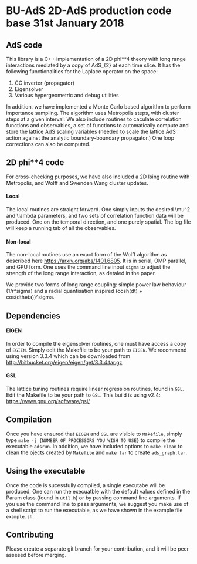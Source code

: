 # BU-AdS 2D-AdS production code base                    31st January 2018

## AdS code

This library is a C++ implementation of a 2D phi**4 theory with long range
interactions mediated by a copy of AdS_{2} at each time slice. It has
the following functionalities for the Laplace operator on the space:

1. CG inverter (propagator)
2. Eigensolver
3. Various hypergeometric and debug utilities

In addition, we have implemented a Monte Carlo based algorithm to perform
importance sampling. The algorithm uses Metropolis steps, with cluster
steps at a given interval. We also include routines to caculate correlation
functions and observables, a set of functions to automatically
compute and store the lattice AdS scaling variables (needed to scale the
lattice AdS action against the analytic boundary-boundary propagator.)
One loop corrections can also be computed.

## 2D phi**4 code

For cross-checking purposes, we have also included a 2D Ising
routine with Metropolis, and Wolff and Swenden Wang cluster updates. 

#### Local

The local routines are straight forward. One simply inputs the desired
\mu^2 and \lambda parameters, and two sets of correlation function
data will be produced. One on the temporal direction, and one purely
spatial. The log file will keep a running tab of all the observables.

#### Non-local

The non-local routines use an exact form of the Wolff algorithm as
described here https://arxiv.org/abs/1401.6805. It is in serial, OMP
parallel, and GPU form. One uses the command line input `sigma` to
adjust the strength of the long range interaction, as detaled in the paper.

We provide two forms of long range coupling: simple power law behaviour
(1/r^sigma) and a radial quantisation inspired (cosh(dt) + cos(dtheta))^sigma.

## Dependencies

#### EIGEN

In order to compile the eigensolver routines, one must have access a copy
of `EGIEN`. Simply edit the Makefile to be your path to `EIGEN`. We
recommend using version 3.3.4 which can be downloaded from
http://bitbucket.org/eigen/eigen/get/3.3.4.tar.gz

#### GSL
The lattice tuning routines require linear regression routines, found
in `GSL`. Edit the Makefile to be your path to `GSL`. This build is
using v2.4: https://www.gnu.org/software/gsl/

## Compilation

Once you have ensured that `EIGEN` and `GSL` are visible to `Makefile`,
simply type `make -j {NUMBER OF PROCESSORS YOU WISH TO USE}` to compile the
executable `adsrun`. In addition, we have included options to
`make clean` to clean the ojects created by `Makefile` and `make tar`
to create `ads_graph.tar`.

## Using the executable

Once the code is sucessfully compiled, a single executabe will be produced.
One can run the execuatble with the default values defined in the Param 
class (found in `util.h`) or by passing command line arguments. If you use 
the command line to pass arguments, we suggest you make use of a shell 
script to run the executable, as we have shown in the example file 
`example.sh`.

## Contributing

Please create a separate git branch for your contribution, and it will be
peer assesed before merging.

